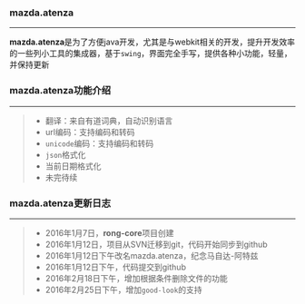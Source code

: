 ### **mazda.atenza** ###
------

**mazda.atenza**是为了方便java开发，尤其是与webkit相关的开发，提升开发效率的一些列小工具的集成器，基于`swing`，界面完全手写，提供各种小功能，轻量，并保持更新

### **mazda.atenza**功能介绍  ###
------

> * 翻译：来自有道词典，自动识别语言
> * url编码：支持编码和转码
> * `unicode`编码：支持编码和转码
> * `json`格式化
> * 当前日期格式化
> * 未完待续 


### **mazda.atenza**更新日志  ###

------
> * 2016年1月7日，**rong-core**项目创建
> * 2016年1月12日，项目从SVN迁移到git，代码开始同步到github
> * 2016年1月12日下午改名mazda.atenza，纪念马自达-阿特兹 
> * 2016年1月12日下午，代码提交到github
> * 2016年2月18日下午，增加根据条件删除文件的功能
> * 2016年2月25日下午，增加`good-look`的支持
